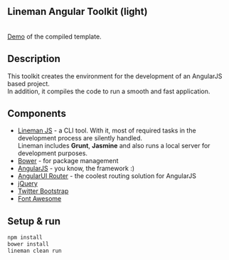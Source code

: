 Lineman Angular Toolkit (light)
----
<br />
<a href="http://2hats.net/ng/#/">Demo</a> of the compiled template.

Description
--------------
This toolkit creates the environment for the development of an AngularJS based project.
<br/>
In addition, it compiles the code to run a smooth and fast application.

Components
--------------
- <a href="http://linemanjs.com/" title="Lineman JS">Lineman JS</a> - a CLI tool. With it, most of required tasks in the development process are silently handled.<br />
Lineman includes <b>Grunt</b>, <b>Jasmine</b> and also runs a local server for development purposes.
- <a href="http://bower.io/">Bower</a> - for package management
- <a href="https://angularjs.org/">AngularJS</a> - you know, the framework :)
- <a href="https://github.com/angular-ui/ui-router">AngularUI Router</a> - the coolest routing solution for AngularJS
- <a href="http://jquery.com/">jQuery</a>
- <a href="http://getbootstrap.com/">Twitter Bootstrap</a>
- <a href="http://fontawesome.io/">Font Awesome</a>

Setup & run
--------------

```sh
npm install
bower install
lineman clean run
```